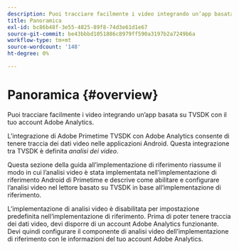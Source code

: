 ```yaml
---
description: Puoi tracciare facilmente i video integrando un’app basata su TVSDK con il tuo account Adobe Analytics.
title: Panoramica
exl-id: bc86b48f-3e55-4825-89f8-74d3e61d1e67
source-git-commit: be43bbbd1051886c8979ff590a3197b2a7249b6a
workflow-type: tm+mt
source-wordcount: '148'
ht-degree: 0%

---
```


# Panoramica {#overview}

Puoi tracciare facilmente i video integrando un’app basata su TVSDK con il tuo account Adobe Analytics.

L’integrazione di Adobe Primetime TVSDK con Adobe Analytics consente di tenere traccia dei dati video nelle applicazioni Android. Questa integrazione tra TVSDK è definita *analisi dei video*.

Questa sezione della guida all’implementazione di riferimento riassume il modo in cui l’analisi video è stata implementata nell’implementazione di riferimento Android di Primetime e descrive come abilitare e configurare l’analisi video nel lettore basato su TVSDK in base all’implementazione di riferimento.

L’implementazione di analisi video è disabilitata per impostazione predefinita nell’implementazione di riferimento. Prima di poter tenere traccia dei dati video, devi disporre di un account Adobe Analytics funzionante. Devi quindi configurare il componente di analisi video dell’implementazione di riferimento con le informazioni del tuo account Adobe Analytics.
